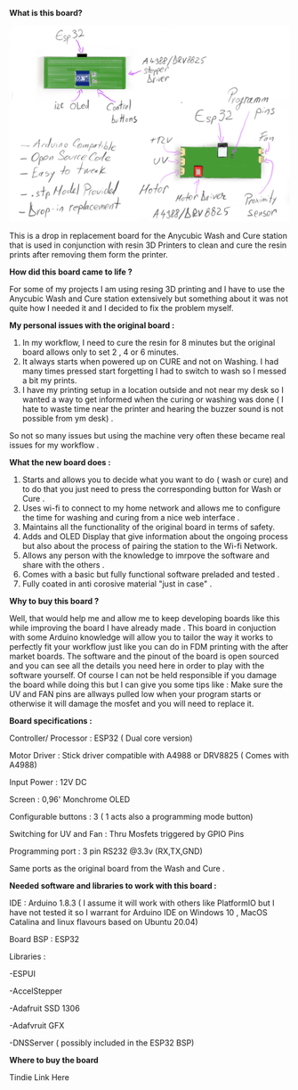 <b>What is this board?</b>

![](w&c.PNG)


This is a drop in replacement board for the Anycubic Wash and Cure station that is used in conjunction with resin 3D Printers to clean and cure the resin prints after removing them form the printer. 

<b>How did this board came to life ?</b>

For some of my projects I am using resing 3D printing and I have to use the Anycubic Wash and Cure station extensively but something about it was not quite how I needed it and I decided to fix the problem myself. 

<b>My personal issues with the original board : </b>

1. In my workflow, I need to cure the resin for 8 minutes but the original board allows only to set 2 , 4 or 6 minutes. 
2. It always starts when powered up on CURE and not on Washing. I had many times pressed start forgetting I had to switch to wash so I messed a bit my prints. 
3. I have my printing setup in a location outside and not near my desk so I wanted a way to get informed when the curing or washing was done ( I hate to waste time near the printer and hearing the buzzer sound is not possible from ym desk) . 

So not so many issues but using the machine very often these became real issues for my workflow . 

<b>What the new board does : </b>
1. Starts and allows you to decide what you want to do ( wash or cure) and to do that you just need to press the corresponding button for Wash or Cure . 
2. Uses wi-fi to connect to my home network and allows me to configure the time for washing and curing from a nice web interface . 
3. Maintains all the functionality of the original board in terms of safety.
4. Adds and OLED Display that give information about the ongoing process but also about the process of pairing the station to the Wi-fi Network. 
5. Allows any person with the knowledge to imrpove the software and share with the others . 
6. Comes with a basic but fully functional software preladed and tested . 
7. Fully coated in anti corosive material "just in case" .

<b>Why to buy this board ? </b>

Well, that would help me and allow me to keep developing boards like this while improving the board I have already made . 
This board in conjuction with some Arduino knowledge will allow you to tailor the way it works to perfectly fit your workflow just like you can do in FDM printing with the after market boards. 
The software and the pinout of the board is open sourced and you can see all the details you need here in order to play with the software yourself. 
Of course I can not be held responsible if you damage the board while doing this but I can give you some tips like : Make sure the UV and FAN pins are allways pulled low when your program starts or otherwise it will damage the mosfet and you will need to replace it. 

<b> Board specifications :</b>

Controller/ Processor : ESP32 ( Dual core version)

Motor Driver : Stick driver compatible with A4988 or DRV8825 ( Comes with A4988)

Input Power : 12V DC

Screen : 0,96' Monchrome OLED

Configurable buttons : 3 ( 1 acts also a programming mode button) 

Switching for UV and Fan : Thru Mosfets triggered by GPIO Pins

Programming port : 3 pin RS232 @3.3v (RX,TX,GND)

Same ports as the original board from the Wash and Cure .


<b> Needed software and libraries to work with this board : </b>

IDE : Arduino 1.8.3 ( I assume it will work with others like PlatformIO but I have not tested it so I warrant for Arduino IDE on Windows 10 , MacOS Catalina and linux flavours based on Ubuntu 20.04)

Board BSP : ESP32

Libraries : 

-ESPUI

-AccelStepper

-Adafruit SSD 1306

-Adafvruit GFX

-DNSServer ( possibly included in the ESP32 BSP)


<b> Where to buy the board </b>

Tindie Link Here
